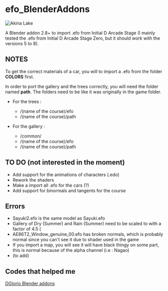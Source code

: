 # efo_BlenderAddons

![Akina Lake](https://i.imgur.com/9hStcZR.png)

A Blender addon 2.8+ to import .efo from Initial D Arcade Stage (I mainly tested the .efo from Initial D Arcade Stage Zero, but it should work with the versions 5 to 8).

## NOTES

To get the correct materials of a car, you will to import a .efo from the folder **COLORS** first.

In order to port the gallery and the trees correctly, you will need the folder named **path**. The folders need to be like it was originally in the game folder. 

* For the trees :
  * /(name of the course)/efo
  * /(name of the course)/path
  
* For the gallery :
   * /common/
   * /(name of the course)/efo
   * /(name of the course)/path

## TO DO (not interested in the moment)

* Add support for the animations of characters (.edo)
* Rework the shaders
* Make a import all .efo for the cars (?)
* Add support for binormals and tangents for the course

## Errors

* Sayuki2.efo is the same model as Sayuki.efo
* Gallery of Dry (Summer) and Rain (Summer) need to be scaled to with a factor of 4.5 (
* AE86T2_Window_genuine_00.efo has broken normals, which is probably normal since you can't see it due to shader used in the game
* If you import a map, you will see it will have black thingy on some part, this is normal because of the alpha channel (i.e : Nagao)
* (to add)

## Codes that helped me

[DGIorio Blender addons](https://drive.google.com/drive/folders/10DGQFPF6aeco2tUxp6MBfSidR-8lhNxe)




